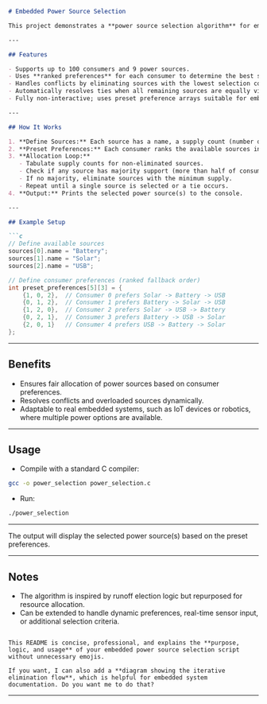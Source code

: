 ````md
# Embedded Power Source Selection

This project demonstrates a **power source selection algorithm** for embedded systems, inspired by runoff election logic. The program selects the most suitable power source for a set of consumers based on their ranked preferences, iteratively eliminating less preferred or overloaded sources until a viable choice is determined.

---

## Features

- Supports up to 100 consumers and 9 power sources.
- Uses **ranked preferences** for each consumer to determine the best source.
- Handles conflicts by eliminating sources with the lowest selection count.
- Automatically resolves ties when all remaining sources are equally viable.
- Fully non-interactive; uses preset preference arrays suitable for embedded systems.

---

## How It Works

1. **Define Sources:** Each source has a name, a supply count (number of consumers currently assigned), and an eliminated flag.
2. **Preset Preferences:** Each consumer ranks the available sources in order of preference.
3. **Allocation Loop:**
   - Tabulate supply counts for non-eliminated sources.
   - Check if any source has majority support (more than half of consumers).
   - If no majority, eliminate sources with the minimum supply.
   - Repeat until a single source is selected or a tie occurs.
4. **Output:** Prints the selected power source(s) to the console.

---

## Example Setup

```c
// Define available sources
sources[0].name = "Battery";
sources[1].name = "Solar";
sources[2].name = "USB";

// Define consumer preferences (ranked fallback order)
int preset_preferences[5][3] = {
    {1, 0, 2},  // Consumer 0 prefers Solar -> Battery -> USB
    {0, 1, 2},  // Consumer 1 prefers Battery -> Solar -> USB
    {1, 2, 0},  // Consumer 2 prefers Solar -> USB -> Battery
    {0, 2, 1},  // Consumer 3 prefers Battery -> USB -> Solar
    {2, 0, 1}   // Consumer 4 prefers USB -> Battery -> Solar
};
````
---

## Benefits

* Ensures fair allocation of power sources based on consumer preferences.
* Resolves conflicts and overloaded sources dynamically.
* Adaptable to real embedded systems, such as IoT devices or robotics, where multiple power options are available.

---

## Usage

* Compile with a standard C compiler:

```bash
gcc -o power_selection power_selection.c
```

* Run:

```bash
./power_selection
```
---

The output will display the selected power source(s) based on the preset preferences.

---

## Notes

* The algorithm is inspired by runoff election logic but repurposed for resource allocation.
* Can be extended to handle dynamic preferences, real-time sensor input, or additional selection criteria.

```

This README is concise, professional, and explains the **purpose, logic, and usage** of your embedded power source selection script without unnecessary emojis.  

If you want, I can also add a **diagram showing the iterative elimination flow**, which is helpful for embedded system documentation. Do you want me to do that?
```
---